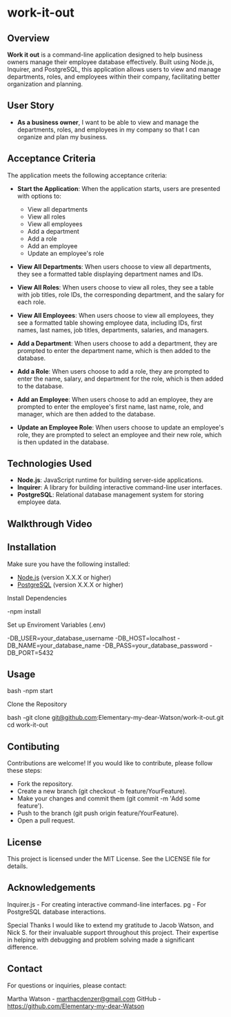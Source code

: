 # work-it-out

## Overview

**Work it out** is a command-line application designed to help business owners manage their employee database effectively. Built using Node.js, Inquirer, and PostgreSQL, this application allows users to view and manage departments, roles, and employees within their company, facilitating better organization and planning.

## User Story

- **As a business owner**, I want to be able to view and manage the departments, roles, and employees in my company so that I can organize and plan my business.

## Acceptance Criteria

The application meets the following acceptance criteria:

- **Start the Application**: When the application starts, users are presented with options to:
  - View all departments
  - View all roles
  - View all employees
  - Add a department
  - Add a role
  - Add an employee
  - Update an employee's role

- **View All Departments**: When users choose to view all departments, they see a formatted table displaying department names and IDs.

- **View All Roles**: When users choose to view all roles, they see a table with job titles, role IDs, the corresponding department, and the salary for each role.

- **View All Employees**: When users choose to view all employees, they see a formatted table showing employee data, including IDs, first names, last names, job titles, departments, salaries, and managers.

- **Add a Department**: When users choose to add a department, they are prompted to enter the department name, which is then added to the database.

- **Add a Role**: When users choose to add a role, they are prompted to enter the name, salary, and department for the role, which is then added to the database.

- **Add an Employee**: When users choose to add an employee, they are prompted to enter the employee's first name, last name, role, and manager, which are then added to the database.

- **Update an Employee Role**: When users choose to update an employee's role, they are prompted to select an employee and their new role, which is then updated in the database.

## Technologies Used

- **Node.js**: JavaScript runtime for building server-side applications.
- **Inquirer**: A library for building interactive command-line user interfaces.
- **PostgreSQL**: Relational database management system for storing employee data.

## Walkthrough Video


## Installation

Make sure you have the following installed:

- [Node.js](https://nodejs.org/en/download/) (version X.X.X or higher)
- [PostgreSQL](https://www.postgresql.org/download/) (version X.X.X or higher)

Install Dependencies

-npm install

Set up Enviroment Variables (.env)

-DB_USER=your_database_username
-DB_HOST=localhost
-DB_NAME=your_database_name
-DB_PASS=your_database_password
-DB_PORT=5432

## Usage

bash
-npm start

Clone the Repository

bash
-git clone git@github.com:Elementary-my-dear-Watson/work-it-out.git
cd work-it-out

## Contibuting 

Contributions are welcome! If you would like to contribute, please follow these steps:
- Fork the repository.
- Create a new branch (git checkout -b feature/YourFeature).
- Make your changes and commit them (git commit -m 'Add some feature').
- Push to the branch (git push origin feature/YourFeature).
- Open a pull request.

## License 

This project is licensed under the MIT License. See the LICENSE file for details.

## Acknowledgements

Inquirer.js - For creating interactive command-line interfaces.
pg - For PostgreSQL database interactions.

Special Thanks
I would like to extend my gratitude to Jacob Watson, and Nick S. for their invaluable support throughout this project. Their expertise in helping with debugging and problem solving made a significant difference.
## Contact

For questions or inquiries, please contact:

Martha Watson - marthacdenzer@gmail.com
GitHub - https://github.com/Elementary-my-dear-Watson